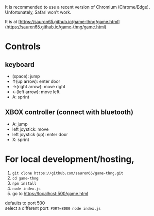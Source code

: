 It is recommended to use a recent version of Chromium (Chrome/Edge). Unfortunately, Safari won't work.

It is at [https://sauron65.github.io/game-thng/game.html](https://sauron65.github.io/game-thng/game.html)

# Controls

## keyboard

- (space): jump
- ↑(up arrow): enter door
- →(right arrow): move right
- ←(left arrow): move left
- A: sprint

## XBOX controller (connect with bluetooth)

- A: jump
- left joystick: move
- left joystick (up): enter door
- X: sprint


# For local development/hosting,

1. ```git clone https://github.com/sauron65/game-thng.git```
2. ```cd game-thng```
3. ```npm install```
4. ```node index.js```
5. go to [https://localhost:500/game.html](https://localhost:500/game.html)

defaults to port 500 <br/>
select a different port:
```PORT=8080 node index.js```
